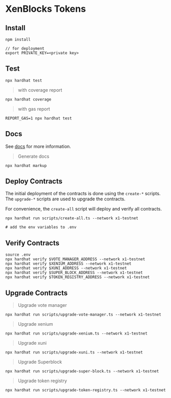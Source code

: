 # XenBlocks Tokens

## Install

```shell
npm install

// for deployment
export PRIVATE_KEY=<private key>
```

## Test

```shell
npx hardhat test
```

> with coverage report
```shell
npx hardhat coverage
```

> with gas report
```shell
REPORT_GAS=1 npx hardhat test
```

## Docs

See [docs](./docs) for more information.

> Generate docs
```shell
npx hardhat markup
```


## Deploy Contracts

The initial deployment of the contracts is done using the `create-*` scripts. The `upgrade-*` scripts are used to upgrade the contracts.

For convenience, the `create-all` script will deploy and verify all contracts.

```shell
npx hardhat run scripts/create-all.ts --network x1-testnet

# add the env variables to .env
```

## Verify Contracts

```shell
source .env
npx hardhat verify $VOTE_MANAGER_ADDRESS --network x1-testnet
npx hardhat verify $XENIUM_ADDRESS --network x1-testnet
npx hardhat verify $XUNI_ADDRESS --network x1-testnet
npx hardhat verify $SUPER_BLOCK_ADDRESS --network x1-testnet
npx hardhat verify $TOKEN_REGISTRY_ADDRESS --network x1-testnet
```

## Upgrade Contracts

> Upgrade vote manager

```shell
npx hardhat run scripts/upgrade-vote-manager.ts --network x1-testnet
```

> Upgrade xenium

```shell
npx hardhat run scripts/upgrade-xenium.ts --network x1-testnet
```

> Upgrade xuni

```shell
npx hardhat run scripts/upgrade-xuni.ts --network x1-testnet
```

> Upgrade Superblock

```shell
npx hardhat run scripts/upgrade-super-block.ts --network x1-testnet
```

> Upgrade token registry

```shell
npx hardhat run scripts/upgrade-token-registry.ts --network x1-testnet
```
